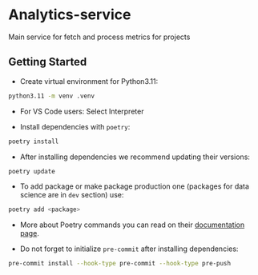 # Analytics-service

Main service for fetch and process metrics for projects

## Getting Started

- Create virtual environment for Python3.11:

```sh
python3.11 -m venv .venv
```

- For VS Code users: Select Interpreter

- Install dependencies with `poetry`:

```sh
poetry install
```

- After installing dependencies we recommend updating their versions:

```sh
poetry update
```

- To add package or make package production one (packages for data science are
  in `dev` section) use:

```sh
poetry add <package>
```

- More about Poetry commands you can read on their [documentation
  page](https://python-poetry.org/docs/cli/).

- Do not forget to initialize `pre-commit` after installing dependencies:

```sh
pre-commit install --hook-type pre-commit --hook-type pre-push
```
